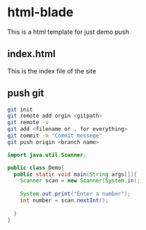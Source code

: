 # html-blade
This is a html template for just demo push

## index.html
This is the index file of the site

## push git

```bash
git init
git remote add orgin <gitpath>
git remote -v
git add <filename or . for everything>
git commit -m "Commit messege"
git push origin <branch name>
```

```java
import java.util.Scanner;

public class Demo{
  public static void main(String args[]){
    Scanner scan = new Scanner(System.in);
    
    System.out.print("Enter a number");
    int number = scan.nextInt();
  
  }
}
```
